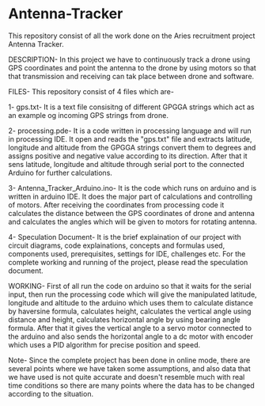 # Antenna-Tracker
This repository consist of all the work done on the Aries recruitment project Antenna Tracker.



DESCRIPTION- In this project we have to continuously track a drone using GPS coordinates and point the antenna to the drone by using motors so that that transmission and receiving can tak place between drone and software.



FILES- This repository consist of 4 files which are-

1- gps.txt- It is a text file consisitng of different GPGGA strings which act as an example og incoming GPS strings from drone.

2- processing.pde- It is a code written in processing language and will run in processing IDE. It open and reads the "gps.txt" file and extracts latitude, longitude and altitude from the GPGGA strings convert them to degrees and assigns positive and negative value according to its direction. After that it sens latitude, longitude and altitude through serial port to the connected Arduino for further calculations.

3- Antenna_Tracker_Arduino.ino- It is the code which runs on arduino and is written in arduino IDE. It does the major part of calculations and controlling of motors. After receiving the coordinates from processing code it calculates the distance between the GPS coordinates of drone and antenna and calculates the angles which will be given to motors for rotating antenna.

4- Speculation Document- It is the brief explaination of our project with circuit diagrams, code explainations, concepts and formulas used, components used, prerequisites, settings for IDE, challenges etc. For the complete working and running of the project, please read the speculation document.



WORKING- First of all run the code on arduino so that it waits for the serial input, then run the processing code which will give the manipulated latitude, longitude and altitude to the arduino which uses them to calculate distance by haversine formula, calculates height, calculates the vertical angle using distance and height, calculates horizontal angle by using bearing angle formula. After that it gives the vertical angle to a servo motor connected to the arduino and also sends the horizontal angle to a dc motor with encoder which uses a PID algorithm for precise position and speed.

Note- Since the complete project has been done in online mode, there are several points where we have taken some assumptions, and also data that we have used is not quite accurate and doesn't resemble much with real time conditions so there are many points where the data has to be changed according to the situation.
